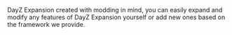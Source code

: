 DayZ Expansion created with modding in mind, you can easily expand and modify any features of DayZ Expansion yourself or add new ones based on the framework we provide.